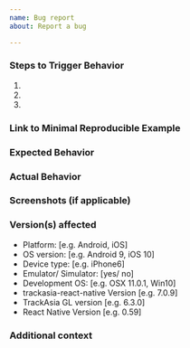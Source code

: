 ```yaml
---
name: Bug report
about: Report a bug

---
```


<!--
Hello! Thanks for contributing.  For the fastest response and resolution, please:

 - Make the issue title a succinct but specific description of the unexpected behavior.
   Bad: "Map zoom is broken". 
   Good: "camera.setZoom(...) throws an exception for zoom levels where no tiles exist"

 - Ensure that you have tested on a physical device, not just a simulator.

 - For build issues: Can you reproduce it on a clean install of the example app? Please include full steps to reproduce from `react-native init`

 - Include a link to a minimal demonstration of the bug, ideally a single component with one MapView. Use an example like [PointInMapView](/example/src/examples/Map/PointInMapView.js) as a starting point.

 - Ensure you can reproduce the bug using the latest release.

 - Only use this template for bug reports. Use the feature request template for requests, and direct general questions to Slack: https://slack.openstreetmap.us/.
-->


### Steps to Trigger Behavior

1.
2.
3.

### Link to Minimal Reproducible Example

### Expected Behavior

### Actual Behavior

### Screenshots (if applicable)

### Version(s) affected

- Platform: [e.g. Android, iOS]
- OS version: [e.g. Android 9, iOS 10]
- Device type: [e.g. iPhone6]
- Emulator/ Simulator: [yes/ no]
- Development OS: [e.g. OSX 11.0.1, Win10]
- trackasia-react-native Version [e.g. 7.0.9]
- TrackAsia GL version [e.g. 6.3.0]
- React Native Version [e.g. 0.59]

### Additional context

